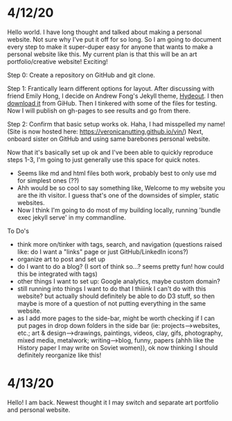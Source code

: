 # 4/12/20

Hello world. I have long thought and talked about making a personal website. Not sure why I've put it off for so long. So I am going to document every step to make it super-duper easy for anyone that wants to make a personal website like this. My current plan is that this will be an art portfolio/creative website! Exciting!

Step 0:
Create a repository on GitHub and git clone.

Step 1:
Frantically learn different options for layout. After discussing with friend Emily Hong, I decide on Andrew Fong's Jekyll theme, [Hydeout](https://fongandrew.github.io/hydeout/about). I then [download it](https://github.com/fongandrew/hydeout) from GiHub. Then I tinkered with some of the files for testing. Now I will publish on gh-pages to see results and go from there.

Step 2:
Confirm that basic setup works ok. Haha, I had misspelled my name! (Site is now hosted here: https://veronicanutting.github.io/vin/) Next, onboard sister on GitHub and using same barebones personal website.

Now that it's basically set up ok and I've been able to quickly reproduce steps 1-3, I'm going to just generally use this space for quick notes.
* Seems like md and html files both work, probably best to only use md for simplest ones (??)
* Ahh would be so cool to say something like, Welcome to my website you are the ith visitor. I guess that's one of the downsides of simpler, static websites.
* Now I think I'm going to do most of my building locally, running 'bundle exec jekyll serve' in my commandline.

To Do's
- think more on/tinker with tags, search, and navigation (questions raised like: do I want a "links" page or just GitHub/LinkedIn icons?)
- organize art to post and set up
- do I want to do a blog? (I sort of think so...? seems pretty fun! how could this be integrated with tags)
- other things I want to set up: Google analytics, maybe custom domain?
- still running into things I want to do that I thiiink I can't do with this website? but actually should definitely be able to do D3 stuff, so then maybe is more of a question of not putting everything in the same website.
- as I add more pages to the side-bar, might be worth checking if I can put pages in drop down folders in the side bar (ie: projects-->websites, etc.; art & design-->drawings, paintings, videos, clay, gifs, photography, mixed media, metalwork; writing-->blog, funny, papers (ahhh like the History paper I may write on Soviet women)), ok now thinking I should definitely reorganize like this!

# 4/13/20

Hello! I am back. Newest thought it I may switch and separate art portfolio and personal website.
